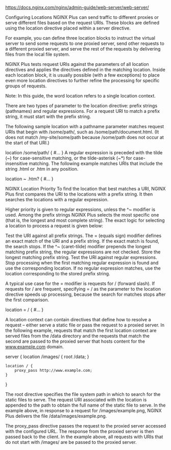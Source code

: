https://docs.nginx.com/nginx/admin-guide/web-server/web-server/

Configuring Locations
NGINX Plus can send traffic to different proxies or serve different files based on the request URIs. These blocks are defined using the location directive placed within a server directive.

For example, you can define three location blocks to instruct the virtual server to send some requests to one proxied server, send other requests to a different proxied server, and serve the rest of the requests by delivering files from the local file system.

NGINX Plus tests request URIs against the parameters of all location directives and applies the directives defined in the matching location. Inside each location block, it is usually possible (with a few exceptions) to place even more location directives to further refine the processing for specific groups of requests.

Note: In this guide, the word location refers to a single location context.

There are two types of parameter to the location directive: prefix strings (pathnames) and regular expressions. For a request URI to match a prefix string, it must start with the prefix string.

The following sample location with a pathname parameter matches request URIs that begin with /some/path/, such as /some/path/document.html. (It does not match /my-site/some/path because /some/path does not occur at the start of that URI.)

location /some/path/ {
    #...
}
A regular expression is preceded with the tilde (~) for case-sensitive matching, or the tilde-asterisk (~*) for case-insensitive matching. The following example matches URIs that include the string .html or .htm in any position.

location ~ \.htm? {
    #...
}

NGINX Location Priority
To find the location that best matches a URI, NGINX Plus first compares the URI to the locations with a prefix string. It then searches the locations with a regular expression.

Higher priority is given to regular expressions, unless the ^~ modifier is used. Among the prefix strings NGINX Plus selects the most specific one (that is, the longest and most complete string). The exact logic for selecting a location to process a request is given below:

Test the URI against all prefix strings.
The = (equals sign) modifier defines an exact match of the URI and a prefix string. If the exact match is found, the search stops.
If the ^~ (caret-tilde) modifier prepends the longest matching prefix string, the regular expressions are not checked.
Store the longest matching prefix string.
Test the URI against regular expressions.
Stop processing when the first matching regular expression is found and use the corresponding location.
If no regular expression matches, use the location corresponding to the stored prefix string.

A typical use case for the = modifier is requests for / (forward slash). If requests for / are frequent, specifying = / as the parameter to the location directive speeds up processing, because the search for matches stops after the first comparison.

location = / {
    #...
}

A location context can contain directives that define how to resolve a request – either serve a static file or pass the request to a proxied server. In the following example, requests that match the first location context are served files from the /data directory and the requests that match the second are passed to the proxied server that hosts content for the www.example.com domain.

server {
    location /images/ {
        root /data;
    }

    location / {
        proxy_pass http://www.example.com;
    }
}

The root directive specifies the file system path in which to search for the static files to serve. The request URI associated with the location is appended to the path to obtain the full name of the static file to serve. In the example above, in response to a request for /images/example.png, NGINX Plus delivers the file /data/images/example.png.

The proxy_pass directive passes the request to the proxied server accessed with the configured URL. The response from the proxied server is then passed back to the client. In the example above, all requests with URIs that do not start with /images/ are be passed to the proxied server.


